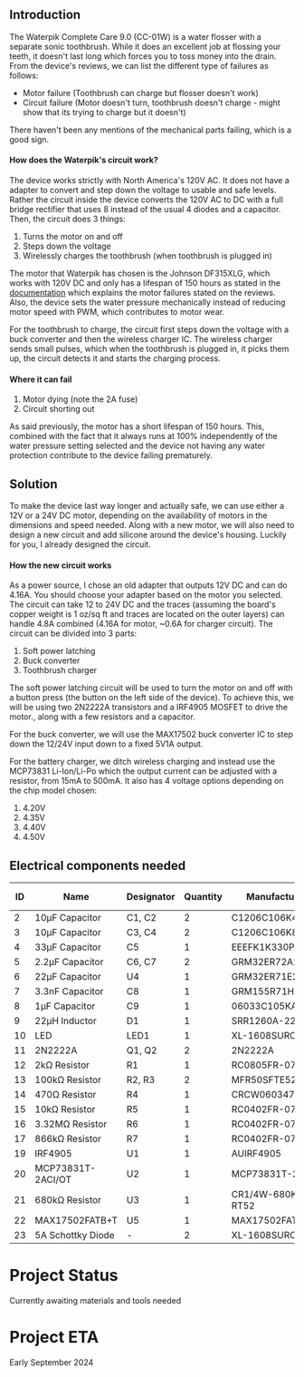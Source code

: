 ## Introduction

The Waterpik Complete Care 9.0 (CC-01W) is a water flosser with a separate sonic toothbrush. While it does an excellent job at flossing your teeth, it doesn't last long which forces you to toss money into the drain. From the device's reviews, we can list the different type of failures as follows:
- Motor failure (Toothbrush can charge but flosser doesn't work)
- Circuit failure (Motor doesn't turn, toothbrush doesn't charge - might show that its trying to charge but it doesn't)

There haven't been any mentions of the mechanical parts failing, which is a good sign.

#### How does the Waterpik's circuit work?
The device works strictly with North America's 120V AC. It does not have a adapter to convert and step down the voltage to usable and safe levels. Rather the circuit inside the device converts the 120V AC to DC with a full bridge rectifier that uses 8 instead of the usual 4 diodes and a capacitor. Then, the circuit does 3 things:
1. Turns the motor on and off
2. Steps down the voltage
3. Wirelessly charges the toothbrush (when toothbrush is plugged in)

The motor that Waterpik has chosen is the Johnson DF315XLG, which works with 120V DC and only has a lifespan of 150 hours as stated in the [documentation](https://www.effebibo.it/wp-content/uploads/2019/03/Series_High%20Voltage%20DC%20Motors_Metric.pdf) which explains the motor failures stated on the reviews. Also, the device sets the water pressure mechanically instead of reducing motor speed with PWM, which contributes to motor wear. 

For the toothbrush to charge, the circuit first steps down the voltage with a buck converter and then the wireless charger IC. The wireless charger sends small pulses, which when the toothbrush is plugged in, it picks them up, the circuit detects it and starts the charging process.

#### Where it can fail
1. Motor dying (note the 2A fuse)
3. Circuit shorting out

As said previously, the motor has a short lifespan of 150 hours. This, combined with the fact that it always runs at 100% independently of the water pressure setting selected and the device not having any water protection contribute to the device failing prematurely.

## Solution

To make the device last way longer and actually safe, we can use either a 12V or a 24V DC motor, depending on the availability of motors in the dimensions and speed needed. Along with a new motor, we will also need to design a new circuit and add silicone around the device's housing.
Luckily for you, I already designed the circuit.

#### How the new circuit works
As a power source, I chose an old adapter that outputs 12V DC and can do 4.16A. You should choose your adapter based on the motor you selected. The circuit can take 12 to 24V DC and the traces (assuming the board's copper weight is 1 oz/sq ft and traces are located on the outer layers) can handle 4.8A combined (4.16A for motor, ~0.6A for charger circuit). The circuit can be divided into 3 parts:

1. Soft power latching
2. Buck converter
3. Toothbrush charger

The soft power latching circuit will be used to turn the motor on and off with a button press (the button on the left side of the device). To achieve this, we will be using two 2N2222A transistors and a IRF4905 MOSFET to drive the motor., along with a few resistors and a capacitor.

For the buck converter, we will use the MAX17502 buck converter IC to step down the 12/24V input down to a fixed 5V1A output.

For the battery charger, we ditch wireless charging and instead use the MCP73831 Li-Ion/Li-Po which the output current can be adjusted with a resistor, from 15mA to 500mA. It also has 4 voltage options depending on the chip model chosen:
1. 4.20V
2. 4.35V
3. 4.40V
4. 4.50V


## Electrical components needed

| ID  | Name              | Designator | Quantity | Manufacturer Part   | Supplier | Supplier Part | Price (USD) |
| --- | ----------------- | ---------- | -------- | ------------------- | -------- | ------------- | ----------- |
| 2   | 10µF Capacitor    | C1, C2     | 2        | C1206C106K4RACAUTO  | LCSC     | C141190       | 0.141       |
| 3   | 10µF Capacitor    | C3, C4     | 2        | C1206C106K8RAC7800  | LCSC     | C600021       | 0.122       |
| 4   | 33µF Capacitor    | C5         | 1        | EEEFK1K330P         | LCSC     | C128461       | 0.316       |
| 5   | 2.2µF Capacitor   | C6, C7     | 2        | GRM32ER72A225KA35L  | LCSC     | C86054        | 0.131       |
| 6   | 22µF Capacitor    | U4         | 1        | GRM32ER71E226ME15K  | LCSC     | C2167828      | -           |
| 7   | 3.3nF Capacitor   | C8         | 1        | GRM155R71H332KA01D  | LCSC     | C85963        | 0.003       |
| 8   | 1µF Capacitor     | C9         | 1        | 06033C105KAT2A      | LCSC     | C597116       | 0.052       |
| 9   | 22µH Inductor     | D1         | 1        | SRR1260A-220M       | LCSC     | C3224283      | 0.567       |
| 10  | LED               | LED1       | 1        | XL-1608SURC-04      | LCSC     | C965798       | 0.0043      |
| 11  | 2N2222A           | Q1, Q2     | 2        | 2N2222A             | LCSC     | C358533       | 0.023       |
| 12  | 2kΩ Resistor      | R1         | 1        | RC0805FR-072KL      | LCSC     | C114572       | 0.002       |
| 13  | 100kΩ Resistor    | R2, R3     | 2        | MFR50SFTE52-100K    | LCSC     | C173137       | 0.019       |
| 14  | 470Ω Resistor     | R4         | 1        | CRCW0603470RFKEA    | LCSC     | C844786       | 0.006       |
| 15  | 10kΩ Resistor     | R5         | 1        | RC0402FR-0710KL     | LCSC     | C60490        | 0.001       |
| 16  | 3.32MΩ Resistor   | R6         | 1        | RC0402FR-073M32L    | LCSC     | C477691       | 0.001       |
| 17  | 866kΩ Resistor    | R7         | 1        | RC0402FR-07866KL    | LCSC     | C137931       | -           |
| 19  | IRF4905           | U1         | 1        | AUIRF4905           | LCSC     | C533263       | -           |
| 20  | MCP73831T-2ACI/OT | U2         | 1        | MCP73831T-2ACI/OT   | LCSC     | C424093       | 0.691       |
| 21  | 680kΩ Resistor    | U3         | 1        | CR1/4W-680K±5%-RT52 | LCSC     | C2896880      | 0.004       |
| 22  | MAX17502FATB+T    | U5         | 1        | MAX17502FATB+T      | LCSC     | C559500       | 1.111       |
| 23  | 5A Schottky Diode | -          | 2        | XL-1608SURC-04      | LCSC     | C7503125      | 0.151       |


# Project Status
Currently awaiting materials and tools needed

# Project ETA 
Early September 2024
